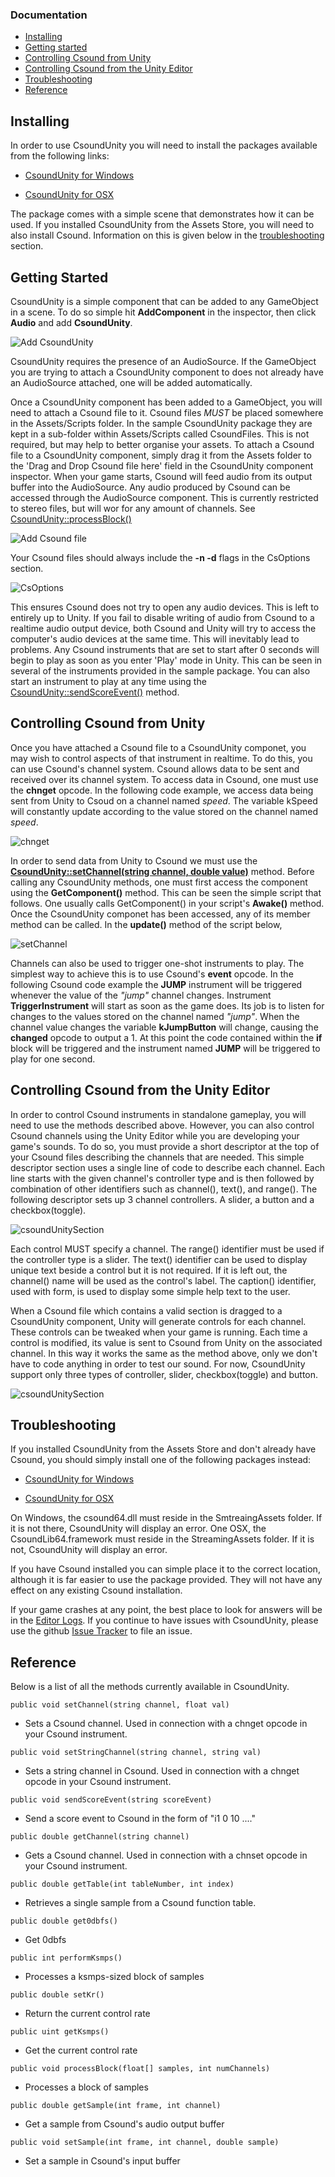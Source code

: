 ### Documentation

-   [Installing](#installing)
-   [Getting started](#getting_started)
-   [Controlling Csound from Unity](#controlling_csound_from_unity)
-   [Controlling Csound from the Unity Editor](#controlling_csound_from_unity_editor)
-   [Troubleshooting](#troubleshooting)
-   [Reference](#reference)

<a name="installing"></a>
## Installing

In order to use CsoundUnity you will need to install the packages available from the following links:

- [CsoundUnity for Windows](https://github.com/rorywalsh/CsoundUnity/releases/download/v2.0/CsoundUnityWin.unitypackage) 

- [CsoundUnity for OSX](https://github.com/rorywalsh/CsoundUnity/releases/download/v2.0/CsoundUnityOSX.unitypackage)

The package comes with a simple scene that demonstrates how it can be used. If you installed CsoundUnity from the Assets Store, you will need to also install Csound. Information on this is given below in the [troubleshooting](#troubleshooting) section.

<a name="getting_started"></a>
## Getting Started

CsoundUnity is a simple component that can be added to any GameObject in a scene. To do so simple hit **AddComponent** in the inspector, then click **Audio** and add **CsoundUnity**.

<img src="http://rorywalsh.github.io/CsoundUnity/images/addCsoundUnityComponent.gif" alt="Add CsoundUnity"/>

CsoundUnity requires the presence of an AudioSource. If the GameObject you are trying to attach a CsoundUnity component to does not already have an AudioSource attached, one will be added automatically. 

Once a CsoundUnity component has been added to a GameObject, you will need to attach a Csound file to it. Csound files *MUST* be placed somewhere in the Assets/Scripts folder. In the sample CsoundUnity package they are kept in a sub-folder within Assets/Scripts called CsoundFiles. This is not required, but may help to better organise your assets. To attach a Csound file to a CsoundUnity component, simply drag it from the Assets folder to the 'Drag and Drop Csound file here' field in the CsoundUnity component inspector. When your game starts, Csound will feed audio from its output buffer into the AudioSource. Any audio produced by Csound can be accessed through the AudioSource component. This is currently restricted to stereo files, but will wor for any amount of channels. See [CsoundUnity::processBlock()](https://github.com/rorywalsh/CsoundUnity/blob/master/CsoundUnityScripts/CsoundUnity.cs#L130-L161) 

<img src="http://rorywalsh.github.io/CsoundUnity/images/addCsoundFile.gif" alt="Add Csound file"/>

Your Csound files should always include the **-n -d** flags in the CsOptions section. 

<img src="http://rorywalsh.github.io/CsoundUnity/images/CsOptions.png" alt="CsOptions"/>

This ensures Csound does not try to open any audio devices. This is left to entirely up to Unity. If you fail to disable writing of audio from Csound to a realtime audio output device, both Csound and Unity will try to access the computer's audio devices at the same time. This will inevitably lead to problems. Any Csound instruments that are set to start after 0 seconds will begin to play as soon as you enter 'Play' mode in Unity. This can be seen in several of the instruments provided in the sample package. You can also start an instrument to play at any time using the [CsoundUnity::sendScoreEvent()](https://github.com/rorywalsh/CsoundUnity/blob/master/CsoundUnityScripts/CsoundUnity.cs#L252-L256) method. 

<a name=controlling_csound_from_unity></a>
## Controlling Csound from Unity 

Once you have attached a Csound file to a CsoundUnity componet, you may wish to control aspects of that instrument in realtime. To do this, you can use Csound's channel system. Csound allows data to be sent and received over its channel system. To access data in Csound, one must use the **chnget** opcode. In the following code example, we access data being sent from Unity to Csoud on a channel named *speed*. The variable kSpeed will constantly update according to the value stored on the channel named *speed*. 

<img src="http://rorywalsh.github.io/CsoundUnity/images/chnget.png" alt="chnget"/>

In order to send data from Unity to Csound we must use the [**CsoundUnity::setChannel(string channel, double value)**](https://github.com/rorywalsh/CsoundUnity/blob/master/CsoundUnityScripts/CsoundUnity.cs#L223-L227) method. Before calling any CsoundUnity methods, one must first access the component using the **GetComponent()** method. This can be seen the simple script that follows. One usually calls GetComponent() in your script's **Awake()** method. Once the CsoundUnity componet has been accessed, any of its member method can be called. In the **update()** method of the script below,     

<img src="http://rorywalsh.github.io/CsoundUnity/images/setChannel.png" alt="setChannel"/>

Channels can also be used to trigger one-shot instruments to play. The simplest way to achieve this is to use Csound's **event** opcode. In the following Csound code example the **JUMP** instrument will be triggered whenever the value of the *"jump"* channel changes. Instrument **TriggerInstrument** will start as soon as the game does. Its job is to listen for changes to the values stored on the channel named *"jump"*. When the channel value changes the variable **kJumpButton** will change, causing the **changed** opcode to output a 1. At this point the code contained within the **if** block will be triggered and the instrument named **JUMP** will be triggered to play for one second. 

<a name=controlling_csound_from_unity_editor></a>
## Controlling Csound from the Unity Editor

In order to control Csound instruments in standalone gameplay, you will need to use the methods described above. However, you can also control Csound channels using the Unity Editor while you are developing your game's sounds. To do so, you must provide a short <CsoundUnity></CsoundUnity> descriptor at the top of your Csound files describing the channels that are needed. This simple descriptor section uses a single line of code to describe each channel. Each line starts with the given channel's controller type and is then followed by combination of other identifiers such as channel(), text(), and range(). The following descriptor sets up 3 channel controllers. A slider, a button and a checkbox(toggle).

<img src="http://rorywalsh.github.io/CsoundUnity/images/csoundUnityDescriptor.png" alt="csoundUnitySection"/>

Each control MUST specify a channel. The range() identifier must be used if the controller type is a slider. The text() identifier can be used to display unique text beside a control but it is not required. If it is left out, the channel() name will be used as the control's label. The caption() identifier, used with form, is used to display some simple help text to the user.

When a Csound file which contains a valid <CsoundUnity> section is dragged to a CsoundUnity component, Unity will generate controls for each channel. These controls can be tweaked when your game is running. Each time a control is modified, its value is sent to Csound from Unity on the associated channel. In this way it works the same as the method above, only we don't have to code anything in order to test our sound. For now, CsoundUnity support only three types of controller, slider, checkbox(toggle) and button. 


<img src="http://rorywalsh.github.io/CsoundUnity/images/csoundUnityDescriptor.gif" alt="csoundUnitySection"/>

<a name=troubleshooting></a>
## Troubleshooting

If you installed CsoundUnity from the Assets Store and don't already have Csound, you should simply install one of the following packages instead:

- [CsoundUnity for Windows](https://github.com/rorywalsh/CsoundUnity/releases/download/v2.0/CsoundUnityWin.unitypackage) 

- [CsoundUnity for OSX](https://github.com/rorywalsh/CsoundUnity/releases/download/v2.0/CsoundUnityOSX.unitypackage)

On Windows, the csound64.dll must reside in the SmtreaingAssets folder. If it is not there, CsoundUnity will display an error. One OSX, the CsoundLib64.framework must reside in the StreamingAssets folder. If it is not, CsoundUnity will display an error. 

If you have Csound installed you can simple place it to the correct location, although it is far easier to use the package provided. They will not have any effect on any existing Csound installation. 

If your game crashes at any point, the best place to look for answers will be in the [Editor Logs](http://docs.unity3d.com/Manual/LogFiles.html). If you continue to have issues with CsoundUnity, please use the github [Issue Tracker](https://github.com/rorywalsh/CsoundUnity/issues) to file an issue. 

<a name=reference></a>
## Reference

Below is a list of all the methods currently available in CsoundUnity. 

```public void setChannel(string channel, float val)```

- Sets a Csound channel. Used in connection with a chnget opcode in your Csound instrument.

```public void setStringChannel(string channel, string val)```

- Sets a string channel in Csound. Used in connection with a chnget opcode in your Csound instrument.

```public void sendScoreEvent(string scoreEvent)```

- Send a score event to Csound in the form of "i1 0 10 ...."

```public double getChannel(string channel)```

- Gets a Csound channel. Used in connection with a chnset opcode in your Csound instrument.

```public double getTable(int tableNumber, int index)```

- Retrieves a single sample from a Csound function table. 

```public double get0dbfs()```

- Get 0dbfs

```public int performKsmps()```

- Processes a ksmps-sized block of samples

```public double setKr()```

- Return the current control rate

```public uint getKsmps()```

- Get the current control rate

```public void processBlock(float[] samples, int numChannels)```

- Processes a block of samples

```public double getSample(int frame, int channel)```

- Get a sample from Csound's audio output buffer

```public void setSample(int frame, int channel, double sample)```

- Set a sample in Csound's input buffer	